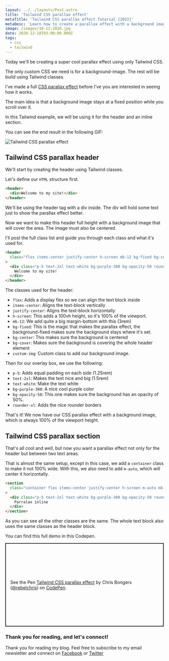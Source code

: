 ```yaml
---
layout: ../../layouts/Post.astro
title: 'Tailwind CSS parallax effect'
metaTitle: 'Tailwind CSS parallax effect Tutorial [2022]'
metaDesc: 'Learn how to create a parallax effect with a background image using only Tailwind CSS. See the code example in a live Codepen.'
image: /images/18-12-2020.jpg
date: 2020-12-18T03:00:00.000Z
tags:
  - css
  - tailwind
---
```


Today we'll be creating a super cool parallax effect using only Tailwind CSS.

The only custom CSS we need is for a background-image. The rest will be build using Tailwind classes.

I've made a full [CSS parallax effect](https://daily-dev-tips.com/posts/css-only-parallax-scrolling/) before I've you are interested in seeing how it works.

The main idea is that a background image stays at a fixed position while you scroll over it.

In this Tailwind example, we will be using it for the header and an inline section.

You can see the end result in the following GIF:

![Tailwind CSS parallax effect](https://cdn.hashnode.com/res/hashnode/image/upload/v1607859453992/D9BXgFgGZ.gif)

## Tailwind CSS parallax header

We'll start by creating the header using Tailwind classes.

Let's define our `HTML` structure first.

```html
<header>
  <div>Welcome to my site!</div>
</header>
```

We'll be using the header tag with a div inside. The div will hold some text just to show the parallax effect better.

Now we want to make this header full height with a background image that will cover the area. The image must also be centered.

I'll post the full class list and guide you through each class and what it's used for.

```html
<header
  class="flex items-center justify-center h-screen mb-12 bg-fixed bg-center bg-cover custom-img"
>
  <div class="p-5 text-2xl text-white bg-purple-300 bg-opacity-50 rounded-xl">
    Welcome to my site!
  </div>
</header>
```

The classes used for the header:

- `flex`: Adds a display flex so we can align the text block inside
- `items-center`: Aligns the text-block vertically
- `justify-center`: Aligns the text-block horizontally
- `h-screen`: This adds a 100vh height, so it's 100% of the viewport.
- `mb-12`: We add quite a big margin-bottom with this (3rem)
- `bg-fixed`: This is the magic that makes the parallax effect, the background-fixed makes sure the background stays where it's set.
- `bg-center`: This makes sure the background is centered
- `bg-cover`: Makes sure the background is covering the whole header element
- `custom-img`: Custom class to add our background image.

Then for our overlay box, we use the following:

- `p-5`: Adds equal padding on each side (1.25rem)
- `text-2xl`: Makes the text nice and big (1.5rem)
- `text-white`: Make the text white
- `bg-purple-300`: A nice cool purple color
- `bg-opacity-50`: This one makes sure the background has an opacity of 50%.
- `rounder-xl`: Adds the nice rounder borders

That's it! We now have our CSS parallax effect with a background image, which is always 100% of the viewport height.

## Tailwind CSS parallax section

That's all cool and well, but now you want a parallax effect not only for the header but between two text areas.

That is almost the same setup, except in this case, we add a `container` class to make it not 100% wide. With this, we also need to add `m-auto`, which will center it horizontally.

```html
<section
  class="container flex items-center justify-center h-screen m-auto mb-12 bg-fixed bg-center bg-cover custom-img"
>
  <div class="p-5 text-2xl text-white bg-purple-300 bg-opacity-50 rounded-xl">
    Parralax inline
  </div>
</section>
```

As you can see all the other classes are the same.
The whole text block also uses the same classes as the header block.

You can find this full demo in this Codepen.

<p class="codepen" data-height="265" data-theme-id="dark" data-default-tab="html,result" data-user="rebelchris" data-slug-hash="VwKPzQm" style="height: 265px; box-sizing: border-box; display: flex; align-items: center; justify-content: center; border: 2px solid; margin: 1em 0; padding: 1em;" data-pen-title="Tailwind CSS parallax effect">
  <span>See the Pen <a href="https://codepen.io/rebelchris/pen/VwKPzQm">
  Tailwind CSS parallax effect</a> by Chris Bongers (<a href="https://codepen.io/rebelchris">@rebelchris</a>)
  on <a href="https://codepen.io">CodePen</a>.</span>
</p>
<script async src="https://cpwebassets.codepen.io/assets/embed/ei.js"></script>

### Thank you for reading, and let's connect!

Thank you for reading my blog. Feel free to subscribe to my email newsletter and connect on [Facebook](https://www.facebook.com/DailyDevTipsBlog) or [Twitter](https://twitter.com/DailyDevTips1)
